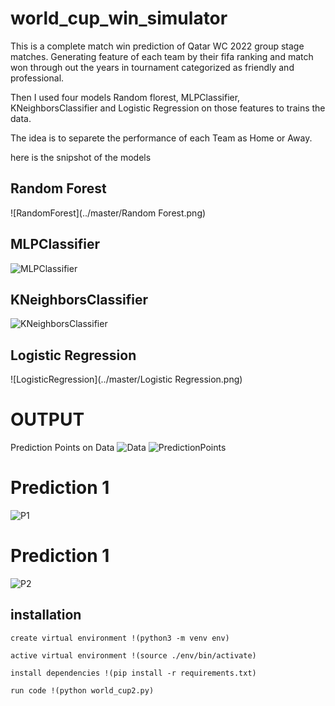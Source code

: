 # world_cup_win_simulator

This is a complete match win prediction of Qatar WC 2022 group stage matches. Generating feature of each team by their fifa ranking and match won through out the years in tournament categorized as friendly and professional.


Then I used four models Random florest, MLPClassifier, KNeighborsClassifier and Logistic Regression on those features to trains the data.

The idea is to separete the performance of each Team as Home or Away.

here is the snipshot of the models

## Random Forest
![RandomForest](../master/Random Forest.png)

## MLPClassifier
![MLPClassifier](../master/MLPClassifier.png)

## KNeighborsClassifier
![KNeighborsClassifier](../master/KNeighborsClassifier.png)

## Logistic Regression
![LogisticRegression](../master/Logistic Regression.png)

# OUTPUT
Prediction Points on Data
![Data](../master/data.png)
![PredictionPoints](../master/prediction_points.png)

# Prediction 1
![P1](../master/prediction_1.png)
# Prediction 1
![P2](../master//prediction_2.png)


## installation

```
create virtual environment !(python3 -m venv env)

active virtual environment !(source ./env/bin/activate)

install dependencies !(pip install -r requirements.txt) 

run code !(python world_cup2.py)
```